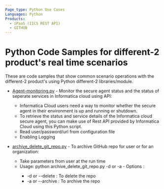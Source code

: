 ```yaml
---
Page_type: Python Use Cases
Languages: Python
Products:
  - iPaaS (IICS REST API) 
  - GITHUB
---
```


# Python Code Samples for different-2 product's real time scenarios

These are code samples that show common scenario operations with the different-2 product's using Python different-2 libraries/module.

- [Agent-monitoring.py](./iics_secure_agent_monitoring/Agent-monitoring.py) - Monitor the secure agent status and the status of seperate services in Informatica cloud using API:
    - Informatica Cloud users need a way to monitor whether the secure agent in their environment is up and running or shutdown.
    - To retrieve the status and service details of the Informatica cloud secure agent, you can make use of Rest API provided by Informatica Cloud using this Python script.
    - Read user/password/url from configuration file
    - Enabling Logging
   
- [archive_delete_git_repo.py](./git/archive_delete_git_repo.py) - To archive GitHub repo for user or for an organization:  
    -	Take parameters from user at the run time
   	 - Usage: python archive_delete_git_repo.py -d <RepoName> or -a <RepoName>
           - Options :
	     -  -d or --delete    <RepoName>  : To delete  the repo
	     - -a or --archive   <RepoName>  : To archive the repo

